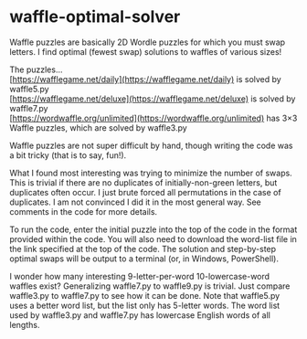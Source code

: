 # waffle-optimal-solver
Waffle puzzles are basically 2D Wordle puzzles for which you must swap letters. I find optimal (fewest swap) solutions to waffles of various sizes!

The puzzles...  
[https://wafflegame.net/daily](https://wafflegame.net/daily) is solved by waffle5.py  
[https://wafflegame.net/deluxe](https://wafflegame.net/deluxe) is solved by waffle7.py  
[https://wordwaffle.org/unlimited](https://wordwaffle.org/unlimited) has 3×3 Waffle puzzles, which are solved by waffle3.py

Waffle puzzles are not super difficult by hand, though writing the code was a bit tricky (that is to say, fun!).

What I found most interesting was trying to minimize the number of swaps. This is trivial if there are no duplicates of initially-non-green letters, but duplicates often occur. I just brute forced all permutations in the case of duplicates. I am not convinced I did it in the most general way. See comments in the code for more details.

To run the code, enter the initial puzzle into the top of the code in the format provided within the code. You will also need to download the word-list file in the link specified at the top of the code. The solution and step-by-step optimal swaps will be output to a terminal (or, in Windows, PowerShell).

I wonder how many interesting 9-letter-per-word 10-lowercase-word waffles exist? Generalizing waffle7.py to waffle9.py is trivial. Just compare waffle3.py to waffle7.py to see how it can be done. Note that waffle5.py uses a better word list, but the list only has 5-letter words. The word list used by waffle3.py and waffle7.py has lowercase English words of all lengths.
